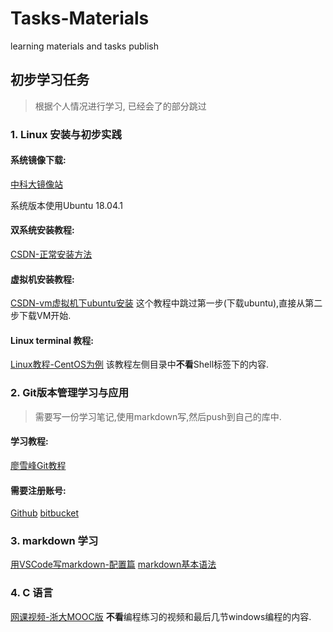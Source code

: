 # Tasks-Materials
learning materials and tasks publish

## 初步学习任务
> 根据个人情况进行学习, 已经会了的部分跳过

### 1. Linux 安装与初步实践

#### 系统镜像下载:
[中科大镜像站](http://mirrors.ustc.edu.cn)


系统版本使用Ubuntu 18.04.1

#### 双系统安装教程:
[CSDN-正常安装方法](https://blog.csdn.net/lnfxbianxiu/article/details/80394284)

#### 虚拟机安装教程:
[CSDN-vm虚拟机下ubuntu安装](https://blog.csdn.net/stpeace/article/details/78598333)
这个教程中跳过第一步(下载ubuntu),直接从第二步下载VM开始.

#### Linux terminal 教程:

[Linux教程-CentOS为例](http://www.runoob.com/linux/linux-system-contents.html)
该教程左侧目录中**不看**Shell标签下的内容.

### 2. Git版本管理学习与应用

> 需要写一份学习笔记,使用markdown写,然后push到自己的库中.

#### 学习教程:

[廖雪峰Git教程](https://www.liaoxuefeng.com/wiki/0013739516305929606dd18361248578c67b8067c8c017b000)

#### 需要注册账号: 

[Github](https://github.com)
[bitbucket](https://bitbucket.org)

### 3. markdown 学习

[用VSCode写markdown-配置篇](https://www.jianshu.com/p/18876655b452)
[markdown基本语法](https://www.jianshu.com/p/191d1e21f7ed)

### 4. C 语言

[网课视频-浙大MOOC版](https://www.bilibili.com/video/av15267247?from=search&seid=7485150452792396837)
**不看**编程练习的视频和最后几节windows编程的内容.





